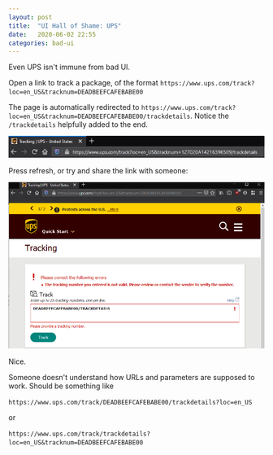 ```yaml
---
layout: post
title:  "UI Hall of Shame: UPS"
date:   2020-06-02 22:55
categories: bad-ui
---
```


Even UPS isn't immune from bad UI.

Open a link to track a package, of the format `https://www.ups.com/track?loc=en_US&tracknum=DEADBEEFCAFEBABE00`

The page is automatically redirected to `https://www.ups.com/track?loc=en_US&tracknum=DEADBEEFCAFEBABE00/trackdetails`.
Notice the `/trackdetails` helpfully added to the end.

<img src="/assets/posts/2020-06-02-ui-hall-of-shame-ups/redirected1.jpg">

Press refresh, or try and share the link with someone:

<img src="/assets/posts/2020-06-02-ui-hall-of-shame-ups/404.png">

Nice. 

Someone doesn't understand how URLs and parameters are supposed to work. Should
be something like

`https://www.ups.com/track/DEADBEEFCAFEBABE00/trackdetails?loc=en_US`

or 

`https://www.ups.com/track/trackdetails?loc=en_US&tracknum=DEADBEEFCAFEBABE00`
